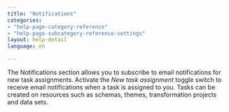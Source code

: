 ```yaml
---
title: "Notifications"
categories:
- "help-page-category-reference"
- "help-page-subcategory-reference-settings"
layout: help-detail
language: en

---
```


The Notifications section allows you to subscribe to email notifications for new task assignments. Activate the *New task assignment* toggle switch to receive email notifications when a task is assigned to you. Tasks can be created on resources such as schemas, themes, transformation projects and data sets. 
